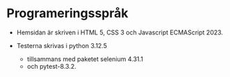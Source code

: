 # Programeringsspråk

* Hemsidan är skriven i HTML 5, CSS 3 och Javascript ECMAScript 2023.


* Testerna skrivas i python 3.12.5  
    * tillsammans med paketet selenium 4.31.1 
    * och pytest-8.3.2.


